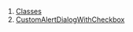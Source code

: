 

1. [Classes](file-___home_harshil_Desktop_open-source_palisadoes_talawa_lib_widgets_custom_alert_dialog_with_checkbox/#classes)
2. [CustomAlertDialogWithCheckbox](file-___home_harshil_Desktop_open-source_palisadoes_talawa_lib_widgets_custom_alert_dialog_with_checkbox/CustomAlertDialogWithCheckbox-class.html)
